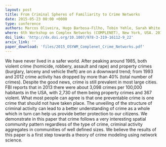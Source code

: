 ```yaml
---
layout: post
title: From Criminal Spheres of Familiarity to Crime Networks
date: 2015-05-23 00:00 +0000
type: conference
authors: Marcos Oliveira, Hugo Barbosa-Filho, Tobin Yehle, Sarah White, and Ronaldo Menezes
where: 6th Workshop on Complex Networks (COMPLENET), New York, USA. 2015.
doi_link: 'http://dx.doi.org/10.1007/978-3-319-16112-9_22'
arxiv_link: ''
paper_download: 'files/2015_OSYWM_Complenet_Crime_Networks.pdf'
---
```

We have never lived in a safer world. After peaking around 1985, both violent crime (homicide, robbery, assault and rape) and property crimes (burglary, larceny and vehicle theft) are on a downward trend; from 1993 and 2012 crime activity has dropped by more than 40% (total number of crimes). Despite the good news, crime is still prevalent in most large cities. FBI reports that in 2013 there were about 3,098 crimes per 100,000 habitants in the USA, with 2,730 of them being property crimes and 367 violent. What most people can agree is that one preventable crime is one crime that should not have taken place. The unveiling of the structure of criminal activity can lead to a better understanding of crime as a whole which in turn can help us provide better protection to our citizens. We demonstrate in this paper that crime follows a very interesting spatial community pattern regardless of the type of crime, criminal activity aggregates in communities of well defined sizes. We believe the results of this paper is a first step towards a theory of crime modeling using network science.
